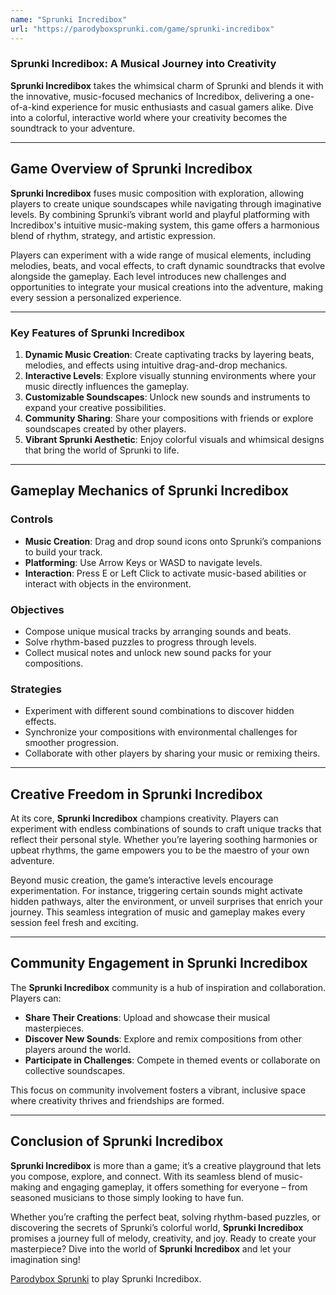 ```yaml
---
name: "Sprunki Incredibox"
url: "https://parodyboxsprunki.com/game/sprunki-incredibox"
---
```


### **Sprunki Incredibox: A Musical Journey into Creativity**

**Sprunki Incredibox** takes the whimsical charm of Sprunki and blends it with the innovative, music-focused mechanics of Incredibox, delivering a one-of-a-kind experience for music enthusiasts and casual gamers alike. Dive into a colorful, interactive world where your creativity becomes the soundtrack to your adventure.

---

## **Game Overview of Sprunki Incredibox**

**Sprunki Incredibox** fuses music composition with exploration, allowing players to create unique soundscapes while navigating through imaginative levels. By combining Sprunki’s vibrant world and playful platforming with Incredibox's intuitive music-making system, this game offers a harmonious blend of rhythm, strategy, and artistic expression.

Players can experiment with a wide range of musical elements, including melodies, beats, and vocal effects, to craft dynamic soundtracks that evolve alongside the gameplay. Each level introduces new challenges and opportunities to integrate your musical creations into the adventure, making every session a personalized experience.

---

### **Key Features of Sprunki Incredibox**

1. **Dynamic Music Creation**: Create captivating tracks by layering beats, melodies, and effects using intuitive drag-and-drop mechanics.
2. **Interactive Levels**: Explore visually stunning environments where your music directly influences the gameplay.
3. **Customizable Soundscapes**: Unlock new sounds and instruments to expand your creative possibilities.
4. **Community Sharing**: Share your compositions with friends or explore soundscapes created by other players.
5. **Vibrant Sprunki Aesthetic**: Enjoy colorful visuals and whimsical designs that bring the world of Sprunki to life.

---

## **Gameplay Mechanics of Sprunki Incredibox**

### **Controls**
- **Music Creation**: Drag and drop sound icons onto Sprunki’s companions to build your track.
- **Platforming**: Use Arrow Keys or WASD to navigate levels.
- **Interaction**: Press E or Left Click to activate music-based abilities or interact with objects in the environment.

### **Objectives**
- Compose unique musical tracks by arranging sounds and beats.
- Solve rhythm-based puzzles to progress through levels.
- Collect musical notes and unlock new sound packs for your compositions.

### **Strategies**
- Experiment with different sound combinations to discover hidden effects.
- Synchronize your compositions with environmental challenges for smoother progression.
- Collaborate with other players by sharing your music or remixing theirs.

---

## **Creative Freedom in Sprunki Incredibox**

At its core, **Sprunki Incredibox** champions creativity. Players can experiment with endless combinations of sounds to craft unique tracks that reflect their personal style. Whether you’re layering soothing harmonies or upbeat rhythms, the game empowers you to be the maestro of your own adventure.

Beyond music creation, the game’s interactive levels encourage experimentation. For instance, triggering certain sounds might activate hidden pathways, alter the environment, or unveil surprises that enrich your journey. This seamless integration of music and gameplay makes every session feel fresh and exciting.

---

## **Community Engagement in Sprunki Incredibox**

The **Sprunki Incredibox** community is a hub of inspiration and collaboration. Players can:
- **Share Their Creations**: Upload and showcase their musical masterpieces.
- **Discover New Sounds**: Explore and remix compositions from other players around the world.
- **Participate in Challenges**: Compete in themed events or collaborate on collective soundscapes.

This focus on community involvement fosters a vibrant, inclusive space where creativity thrives and friendships are formed.

---

## **Conclusion of Sprunki Incredibox**

**Sprunki Incredibox** is more than a game; it’s a creative playground that lets you compose, explore, and connect. With its seamless blend of music-making and engaging gameplay, it offers something for everyone – from seasoned musicians to those simply looking to have fun.

Whether you’re crafting the perfect beat, solving rhythm-based puzzles, or discovering the secrets of Sprunki’s colorful world, **Sprunki Incredibox** promises a journey full of melody, creativity, and joy. Ready to create your masterpiece? Dive into the world of **Sprunki Incredibox** and let your imagination sing!

[Parodybox Sprunki](https://parodyboxsprunki.com/game/sprunki-incredibox) to play Sprunki Incredibox.
